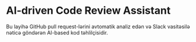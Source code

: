 # AI-driven Code Review Assistant

Bu layihə GitHub pull request-lərini avtomatik analiz edən və Slack vasitəsilə nəticə göndərən AI-based kod təhlilçisidir.
